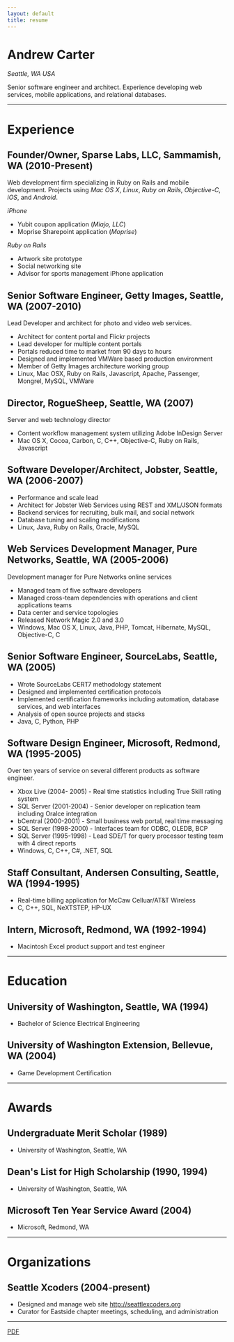 ```yaml
---
layout: default
title: resume
---
```


Andrew Carter
===============================
*Seattle, WA USA*

Senior software engineer and architect. Experience developing web services, mobile applications, and relational databases.

---

Experience
==========

Founder/Owner, Sparse Labs, LLC, Sammamish, WA (2010-Present)
-------------------------------------------------------------

Web development firm specializing in Ruby on Rails and mobile development. Projects using *Mac OS X*, *Linux*, *Ruby on Rails*, *Objective-C*, *iOS*, and *Android*.
                              
*iPhone*

*  Yubit coupon application (*Miajo, LLC*)
*  Moprise Sharepoint application (*Moprise*)

*Ruby on Rails*

*  Artwork site prototype
*  Social networking site
*  Advisor for sports management iPhone application


Senior Software Engineer, Getty Images, Seattle, WA (2007-2010)
---------------------------------------------------------------

Lead Developer and architect for photo and video web services.

*  Architect for content portal and Flickr projects
*  Lead developer for multiple content portals
*  Portals reduced time to market from 90 days to hours
*  Designed and implemented VMWare based production environment
*  Member of Getty Images architecture working group
*  Linux, Mac OSX, Ruby on Rails, Javascript, Apache, Passenger, Mongrel, MySQL, VMWare


Director, RogueSheep, Seattle, WA (2007)
----------------------------------------

Server and web technology director

*  Content workflow management system utilizing Adobe InDesign Server
*  Mac OS X, Cocoa, Carbon, C, C++, Objective-C, Ruby on Rails, Javascript


Software Developer/Architect, Jobster, Seattle, WA (2006-2007)
--------------------------------------------------------------

*  Performance and scale lead
*  Architect for Jobster Web Services using REST and XML/JSON formats
*  Backend services for recruiting, bulk mail, and social network
*  Database tuning and scaling modifications
*  Linux, Java, Ruby on Rails, Oracle, MySQL


Web Services Development Manager, Pure Networks, Seattle, WA (2005-2006)
------------------------------------------------------------------------

Development manager for Pure Networks online services

*  Managed team of five software developers
*  Managed cross-team dependencies with operations and client applications teams
*  Data center and service topologies
*  Released Network Magic 2.0 and 3.0
*  Windows, Mac OS X, Linux, Java, PHP, Tomcat, Hibernate, MySQL, Objective-C, C


Senior Software Engineer, SourceLabs, Seattle, WA (2005)
--------------------------------------------------------

*  Wrote SourceLabs CERT7 methodology statement
*  Designed and implemented certification protocols
*  Implemented certification frameworks including automation, database services, and web interfaces
*  Analysis of open source projects and stacks
*  Java, C, Python, PHP


Software Design Engineer, Microsoft, Redmond, WA (1995-2005)
------------------------------------------------------------

Over ten years of service on several different products as software engineer.

*  Xbox Live (2004- 2005) - Real time statistics including True Skill rating system
*  SQL Server (2001-2004) - Senior developer on replication team including Oralce integration
*  bCentral (2000-2001)   - Small business web portal, real time messaging
*  SQL Server (1998-2000) - Interfaces team for ODBC, OLEDB, BCP
*  SQL Server (1995-1998) - Lead SDE/T for query processor testing team with 4 direct reports
*  Windows, C, C++, C#, .NET, SQL


Staff Consultant, Andersen Consulting, Seattle, WA (1994-1995)
--------------------------------------------------------------

*  Real-time billing application for McCaw Celluar/AT&T Wireless
*  C, C++, SQL, NeXTSTEP, HP-UX


Intern, Microsoft, Redmond, WA (1992-1994)
------------------------------------------

*  Macintosh Excel product support and test engineer


---


Education
=========

University of Washington, Seattle, WA (1994)
--------------------------------------------

*  Bachelor of Science Electrical Engineering


University of Washington Extension, Bellevue, WA (2004)
-------------------------------------------------------

*  Game Development Certification


---


Awards
======

Undergraduate Merit Scholar (1989)
----------------------------------

*  University of Washington, Seattle, WA


Dean's List for High Scholarship (1990, 1994)
---------------------------------------------

*  University of Washington, Seattle, WA


Microsoft Ten Year Service Award (2004)
---------------------------------------

*  Microsoft, Redmond, WA


---

Organizations
=============

Seattle Xcoders (2004-present)
------------------------------

*  Designed and manage web site <http://seattlexcoders.org>
*  Curator for Eastside chapter meetings, scheduling, and administration

---

[PDF][pdf_resume]

[pdf_resume]: /andrew_carter_resume.pdf

